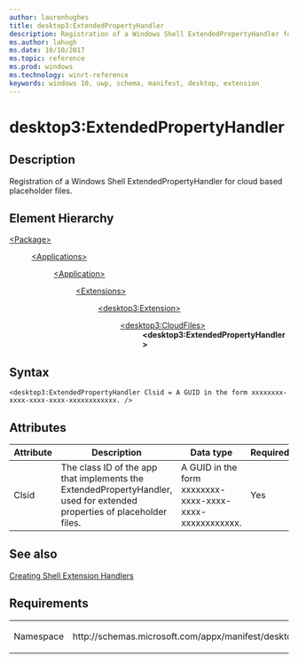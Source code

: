 ```yaml
---
author: laurenhughes
title: desktop3:ExtendedPropertyHandler
description: Registration of a Windows Shell ExtendedPropertyHandler for cloud based placeholder files. 
ms.author: lahugh
ms.date: 10/10/2017
ms.topic: reference
ms.prod: windows
ms.technology: winrt-reference
keywords: windows 10, uwp, schema, manifest, desktop, extension 
---
```


# desktop3:ExtendedPropertyHandler

## Description
Registration of a Windows Shell ExtendedPropertyHandler for cloud based placeholder files. 

## Element Hierarchy
<dl>
<dt><a href="element-package.md">&lt;Package&gt;</a></dt>
<dd>
<dl>
<dt><a href="element-applications.md">&lt;Applications&gt;</a></dt>
<dd>
<dl>
<dt><a href="element-application.md">&lt;Application&gt;</a></dt>
<dd>
<dl>
<dt><a href="element-1-extensions.md">&lt;Extensions&gt;</a></dt>
<dd>
<dl>
<dt><a href="element-desktop3-extension.md">&lt;desktop3:Extension&gt;</a></dt>
<dd>
<dl>
<dt><a href="element-desktop3-cloudfiles.md">&lt;desktop3:CloudFiles&gt;</a></dt>
<dd><b>&lt;desktop3:ExtendedPropertyHandler&gt;</b></dd>
</dl>
</dd>
</dl>
</dd>
</dl>
</dd>
</dl>
</dd>
</dl>
</dd>
</dl>


## Syntax
```syntax
<desktop3:ExtendedPropertyHandler Clsid = A GUID in the form xxxxxxxx-xxxx-xxxx-xxxx-xxxxxxxxxxxx. />
```

## Attributes
| Attribute | Description | Data type | Required |
|-----------|-------------|-----------|----------|
| Clsid | The class ID of the app that implements the ExtendedPropertyHandler, used for extended properties of placeholder files. | A GUID in the form xxxxxxxx-xxxx-xxxx-xxxx-xxxxxxxxxxxx. | Yes |

## See also
[Creating Shell Extension Handlers](https://msdn.microsoft.com/library/windows/desktop/cc144067(v=vs.85).aspx)

## Requirements

<table>
<colgroup>
<col width="50%" />
<col width="50%" />
</colgroup>
<tbody>
<tr class="odd">
<td><p>Namespace</p></td>
<td><p>http://schemas.microsoft.com/appx/manifest/desktop/windows10/3</p></td>
</tr>
</tbody>
</table>